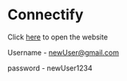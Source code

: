 # Connectify

Click [here](https://iamshubhamhere.github.io/Rapid-fire_Game/) to open the website

Username - newUser@gmail.com

password - newUser1234


